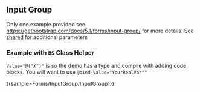 ﻿## Input Group
Only one example provided see https://getbootstrap.com/docs/5.1/forms/input-group/ for more details.
See [shared](layout/shared) for additional parameters    

### Example with `BS` Class Helper
`Value="@("X")"` is so the demo has a type and compile with adding code blocks. You will want to use `@bind-Value="YourRealVar""`

{{sample=Forms/InputGroup/InputGroup1}}
